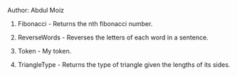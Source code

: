 Author: Abdul Moiz


1. Fibonacci - Returns the nth fibonacci number.


2. ReverseWords - Reverses the letters of each word in a sentence.


3. Token - My token.


4. TriangleType - Returns the type of triangle given the lengths of its sides.



